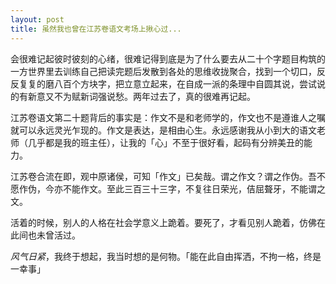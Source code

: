 ```yaml
---
layout: post
title: 虽然我也曾在江苏卷语文考场上揪心过...
---
```

会很难记起彼时彼刻的心绪，很难记得到底是为了什么要去从二十个字题目构筑的一方世界里去训练自己把读完题后发散到各处的思维收拢聚合，找到一个切口，反反复复的磨八百个方块字，把立意立起来，在自成一派的条理中自圆其说，尝试说的有新意又不为赋新词强说愁。两年过去了，真的很难再记起。

江苏卷语文第二十题背后的事实是：作文不是和老师学的，作文也不是遵谁人之嘱就可以永远灵光乍现的。作文是表达，是相由心生。永远感谢我从小到大的语文老师（几乎都是我的班主任），让我的「心」不至于很好看，起码有分辨美丑的能力。

江苏卷合流在即，观中原诸侯，可知「作文」已矣哉。谓之作文？谓之作伪。吾不愿作伪，今亦不能作文。至此三百三十三字，不复往日荣光，佶屈聱牙，不能谓之文。

活着的时候，别人的人格在社会学意义上跪着。要死了，才看见别人跪着，仿佛在此间也未曾活过。

*风气日紧*，我终于想起，我当时想的是何物。「能在此自由挥洒，不拘一格，终是一幸事」
<!--excerpt-->
